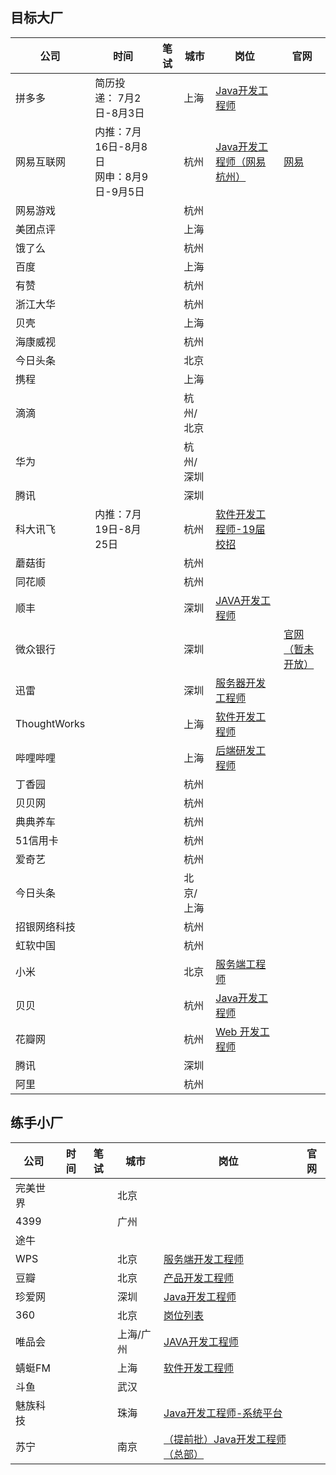 ## 目标大厂

| 公司         | 时间                                         | 笔试 | 城市      | 岗位                                                         | 官网                                                     |
| ------------ | -------------------------------------------- | ---- | --------- | ------------------------------------------------------------ | -------------------------------------------------------- |
| 拼多多       | 简历投递： 7月2日-8月3日                     |      | 上海      | [Java开发工程师](http://pinduoduo.zhiye.com/zpdetail/620197931) |                                                          |
| 网易互联网   | 内推：7月16日-8月8日<br/>网申：8月9日-9月5日 |      | 杭州      | [Java开发工程师（网易杭州）](https://campus.163.com/app/jobDetail/index?id=102) | [网易](https://www.nowcoder.com/activity/campus2019/149) |
| 网易游戏     |                                              |      | 杭州      |                                                              |                                                          |
| 美团点评     |                                              |      | 上海      |                                                              |                                                          |
| 饿了么       |                                              |      | 杭州      |                                                              |                                                          |
| 百度         |                                              |      | 上海      |                                                              |                                                          |
| 有赞         |                                              |      | 杭州      |                                                              |                                                          |
| 浙江大华     |                                              |      | 杭州      |                                                              |                                                          |
| 贝壳         |                                              |      | 上海      |                                                              |                                                          |
| 海康威视     |                                              |      | 杭州      |                                                              |                                                          |
| 今日头条     |                                              |      | 北京      |                                                              |                                                          |
| 携程         |                                              |      | 上海      |                                                              |                                                          |
| 滴滴         |                                              |      | 杭州/北京 |                                                              |                                                          |
| 华为         |                                              |      | 杭州/深圳 |                                                              |                                                          |
| 腾讯         |                                              |      | 深圳      |                                                              |                                                          |
| 科大讯飞     | 内推：7月19日-8月25日                        |      | 杭州      | [软件开发工程师-19届校招](https://iflytek.cheng95.com/position/detail?channel=2&id=22) |                                                          |
| 蘑菇街       |                                              |      | 杭州      |                                                              |                                                          |
| 同花顺       |                                              |      | 杭州      |                                                              |                                                          |
| 顺丰         |                                              |      | 深圳      | [JAVA开发工程师](http://campus.sf-tech.com.cn/campusRecruitment/Jobinner1.html?p=29974628167) |                                                          |
| 微众银行     |                                              |      | 深圳      |                                                              | [官网（暂未开放）](https://webank.cheng95.com/)          |
| 迅雷         |                                              |      | 深圳      | [服务器开发工程师](http://campus.xunlei.com/position.html?tab=1) |                                                          |
| ThoughtWorks |                                              |      | 上海      | [软件开发工程师](https://join.thoughtworks.cn/recruitment_process#jobs) |                                                          |
| 哔哩哔哩     |                                              |      | 上海      | [后端研发工程师](http://campus.chinahr.com/2018/bilibili/index.html#t3) |                                                          |
| 丁香园       |                                              |      | 杭州      |                                                              |                                                          |
| 贝贝网       |                                              |      | 杭州      |                                                              |                                                          |
| 典典养车     |                                              |      | 杭州      |                                                              |                                                          |
| 51信用卡     |                                              |      | 杭州      |                                                              |                                                          |
| 爱奇艺       |                                              |      | 杭州      |                                                              |                                                          |
| 今日头条     |                                              |      | 北京/上海 |                                                              |                                                          |
| 招银网络科技 |                                              |      | 杭州      |                                                              |                                                          |
| 虹软中国     |                                              |      | 杭州      |                                                              |                                                          |
| 小米         |                                              |      | 北京      | [服务端工程师](https://hr.xiaomi.com/campus/view/867)        |                                                          |
| 贝贝         |                                              |      | 杭州      | [Java开发工程师](http://campus.51job.com/beibei2018/position.html) |                                                          |
| 花瓣网       |                                              |      | 杭州      | [Web 开发工程师](http://huaban.com/about/join_us/#web_developer) |                                                          |
| 腾讯         |                                              |      | 深圳      |                                                              |                                                          |
| 阿里         |                                              |      | 杭州      |                                                              |                                                          |



## 练手小厂

| 公司       | 时间                                         | 笔试 | 城市 | 岗位                                                         | 官网                                                   |
| ---------- | -------------------------------------------- | ---- | ---- | ------------------------------------------------------------ | -------------------------------------------------------- |
| 完美世界 |||北京|||
| 4399 |                                              |      | 广州 |                                                              |                                                          |
| 途牛 | | |  | | |
| WPS | | | 北京 | [服务端开发工程师](http://join.wps.cn/#/job/7f1c61bb-b8ad-447e-b14d-2354d35c486f?_k=ttbd4w) | |
| 豆瓣 | | | 北京 | [产品开发工程师](https://jobs.douban.com/jobs/campus/#position-cam_cpkf) | |
| 珍爱网 | | | 深圳 | [Java开发工程师](http://zhenai.zhiye.com/zpdetail/190143546) |  |
| 360 | | | 北京 | [岗位列表](http://campus.chinahr.com/2019/qihu360/job_intern.html) |  |
| 唯品会 | | | 上海/广州 | [JAVA开发工程师](http://campus.vip.com/rec_1.html) |  |
| 蜻蜓FM | | | 上海 | [软件开发工程师](http://sss.qingting.fm/campus/campus.html?v=4) |  |
| 斗鱼 | | | 武汉 |  |  |
| 魅族科技 | | | 珠海 | [Java开发工程师-系统平台](http://meizu.zhiye.com/zpdetail/230111011?p=1%5E37&c=-1&PageIndex=2) |  |
| 苏宁 | | | 南京 | [（提前批）Java开发工程师（总部）](http://campus.suning.cn/rps-web/ftl/campus/campusPositionDetail.htm?poId=9425) |  |